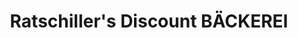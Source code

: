 ---
title: "Ratschiller's Discount BÄCKEREI"
url: /garching-bei-muenchen/ratschillers-discount-baeckerei/
shop: Bäckerei
---